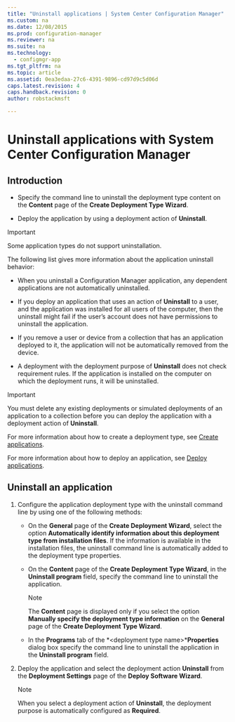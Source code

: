 ```yaml
---
title: "Uninstall applications | System Center Configuration Manager"
ms.custom: na
ms.date: 12/08/2015
ms.prod: configuration-manager
ms.reviewer: na
ms.suite: na
ms.technology: 
  - configmgr-app
ms.tgt_pltfrm: na
ms.topic: article
ms.assetid: 0ea3edaa-27c6-4391-9896-cd97d9c5d06d
caps.latest.revision: 4
caps.handback.revision: 0
author: robstackmsft

---
```

# Uninstall applications with System Center Configuration Manager

## Introduction  
  
-   Specify the command line to uninstall the deployment type content on the **Content** page of the **Create Deployment Type Wizard**.  
  
-   Deploy the application by using a deployment action of **Uninstall**.  
  
> [!IMPORTANT]  
>  Some application types do not support uninstallation.  
  
 The following list gives more information about the application uninstall behavior:  
  
-   When you uninstall a Configuration Manager application, any dependent applications are not automatically uninstalled.  
  
-   If you deploy an application that uses an action of **Uninstall** to a user, and the application was installed for all users of the computer, then the uninstall might fail if the user’s account does not have permissions to uninstall the application.  
  
-   If you remove a user or device from a collection that has an application deployed to it, the application will not be automatically removed from the device.  
  
-   A deployment with the deployment purpose of **Uninstall** does not check requirement rules. If the application is installed on the computer on which the deployment runs, it will be uninstalled.  
  
> [!IMPORTANT]  
>  You must delete any existing deployments or simulated deployments of an application to a collection before you can deploy the application with a deployment action of **Uninstall**.  
  
 For more information about how to create a deployment type, see [Create applications](../../apps/deploy-use/create-applications.md).  
  
 For more information about how to deploy an application, see [Deploy applications](../../apps/deploy-use/deploy-applications.md).  
  
## Uninstall an application  
  
1.  Configure the application deployment type with the uninstall command line by using one of the following methods:  
  
    -   On the **General** page of the **Create Deployment Wizard**, select the option **Automatically identify information about this deployment type from installation files**. If the information is available in the installation files, the uninstall command line is automatically added to the deployment type properties.  
  
    -   On the **Content** page of the **Create Deployment Type Wizard**, in the **Uninstall program** field, specify the command line to uninstall the application.  
  
        > [!NOTE]  
        >  The **Content** page is displayed only if you select the option **Manually specify the deployment type information** on the **General** page of the **Create Deployment Type Wizard**.  
  
    -   In the **Programs** tab of the *<deployment type name\>***Properties** dialog box specify the command line to uninstall the application in the **Uninstall program** field.  
  
2.  Deploy the application and select the deployment action **Uninstall** from the **Deployment Settings** page of the **Deploy Software Wizard**.  
  
    > [!NOTE]  
    >  When you select a deployment action of **Uninstall**, the deployment purpose is automatically configured as **Required**.  
  

